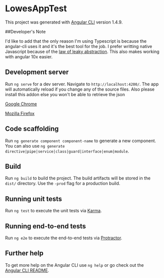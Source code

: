 # LowesAppTest

This project was generated with [Angular CLI](https://github.com/angular/angular-cli) version 1.4.9.

##Developer's Note

I'd like to add that the only reason I'm using Typescript is because the angular-cli uses it and it's the best tool for the job. I prefer writting native Javascript because of the [law of leaky abstraction](https://en.wikipedia.org/wiki/Leaky_abstraction). This also makes working with angular 10x easier.

## Development server

Run `ng serve` for a dev server. Navigate to `http://localhost:4200/`. The app will automatically reload if you change any of the source files. Also please install this addon else you won't be able to retrieve the json

[Google Chrome](https://chrome.google.com/webstore/detail/allow-control-allow-origi/nlfbmbojpeacfghkpbjhddihlkkiljbi)

 [Mozilla Firefox](https://addons.mozilla.org/en-US/firefox/addon/cors-everywhere/)

## Code scaffolding

Run `ng generate component component-name` to generate a new component. You can also use `ng generate directive|pipe|service|class|guard|interface|enum|module`.

## Build

Run `ng build` to build the project. The build artifacts will be stored in the `dist/` directory. Use the `-prod` flag for a production build.

## Running unit tests

Run `ng test` to execute the unit tests via [Karma](https://karma-runner.github.io).

## Running end-to-end tests

Run `ng e2e` to execute the end-to-end tests via [Protractor](http://www.protractortest.org/).

## Further help

To get more help on the Angular CLI use `ng help` or go check out the [Angular CLI README](https://github.com/angular/angular-cli/blob/master/README.md).
